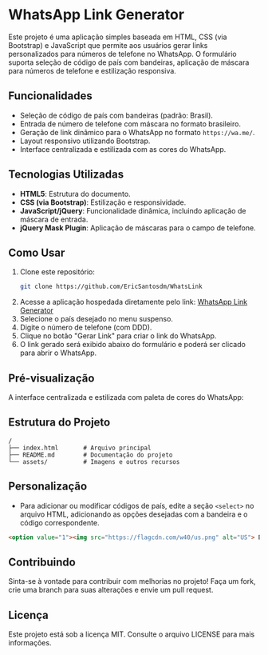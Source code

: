 # WhatsApp Link Generator

Este projeto é uma aplicação simples baseada em HTML, CSS (via Bootstrap) e JavaScript que permite aos usuários gerar links personalizados para números de telefone no WhatsApp. O formulário suporta seleção de código de país com bandeiras, aplicação de máscara para números de telefone e estilização responsiva.

## Funcionalidades

- Seleção de código de país com bandeiras (padrão: Brasil).
- Entrada de número de telefone com máscara no formato brasileiro.
- Geração de link dinâmico para o WhatsApp no formato `https://wa.me/`.
- Layout responsivo utilizando Bootstrap.
- Interface centralizada e estilizada com as cores do WhatsApp.

## Tecnologias Utilizadas

- **HTML5**: Estrutura do documento.
- **CSS (via Bootstrap)**: Estilização e responsividade.
- **JavaScript/jQuery**: Funcionalidade dinâmica, incluindo aplicação de máscara de entrada.
- **jQuery Mask Plugin**: Aplicação de máscaras para o campo de telefone.

## Como Usar

1. Clone este repositório:
   ```bash
   git clone https://github.com/EricSantosdm/WhatsLink
   ```
2. Acesse a aplicação hospedada diretamente pelo link:
   [WhatsApp Link Generator](https://ericsantosdm.github.io/WhatsLink/)
3. Selecione o país desejado no menu suspenso.
4. Digite o número de telefone (com DDD).
5. Clique no botão "Gerar Link" para criar o link do WhatsApp.
6. O link gerado será exibido abaixo do formulário e poderá ser clicado para abrir o WhatsApp.

## Pré-visualização

A interface centralizada e estilizada com paleta de cores do WhatsApp:



## Estrutura do Projeto

```
/
├── index.html       # Arquivo principal
├── README.md        # Documentação do projeto
└── assets/          # Imagens e outros recursos
```

## Personalização

- Para adicionar ou modificar códigos de país, edite a seção `<select>` no arquivo HTML, adicionando as opções desejadas com a bandeira e o código correspondente.

```html
<option value="1"><img src="https://flagcdn.com/w40/us.png" alt="US"> Estados Unidos (+1)</option>
```

## Contribuindo

Sinta-se à vontade para contribuir com melhorias no projeto! Faça um fork, crie uma branch para suas alterações e envie um pull request.

## Licença

Este projeto está sob a licença MIT. Consulte o arquivo LICENSE para mais informações.


